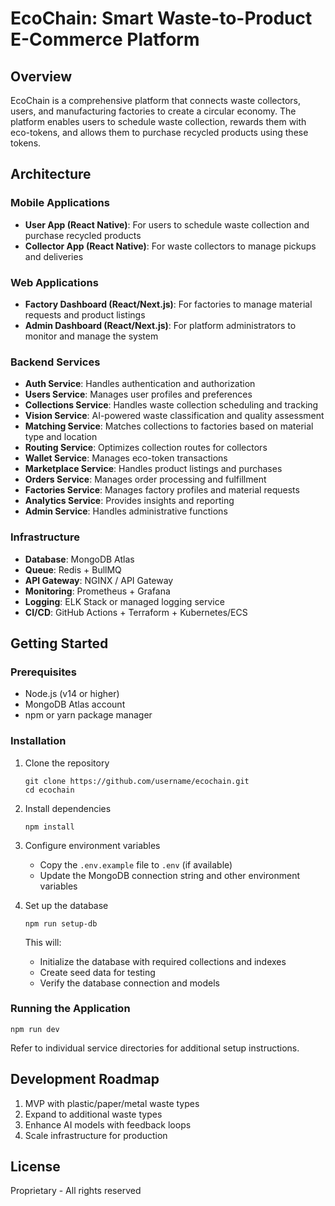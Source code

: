 # EcoChain: Smart Waste-to-Product E-Commerce Platform

## Overview
EcoChain is a comprehensive platform that connects waste collectors, users, and manufacturing factories to create a circular economy. The platform enables users to schedule waste collection, rewards them with eco-tokens, and allows them to purchase recycled products using these tokens.

## Architecture

### Mobile Applications
- **User App (React Native)**: For users to schedule waste collection and purchase recycled products
- **Collector App (React Native)**: For waste collectors to manage pickups and deliveries

### Web Applications
- **Factory Dashboard (React/Next.js)**: For factories to manage material requests and product listings
- **Admin Dashboard (React/Next.js)**: For platform administrators to monitor and manage the system

### Backend Services
- **Auth Service**: Handles authentication and authorization
- **Users Service**: Manages user profiles and preferences
- **Collections Service**: Handles waste collection scheduling and tracking
- **Vision Service**: AI-powered waste classification and quality assessment
- **Matching Service**: Matches collections to factories based on material type and location
- **Routing Service**: Optimizes collection routes for collectors
- **Wallet Service**: Manages eco-token transactions
- **Marketplace Service**: Handles product listings and purchases
- **Orders Service**: Manages order processing and fulfillment
- **Factories Service**: Manages factory profiles and material requests
- **Analytics Service**: Provides insights and reporting
- **Admin Service**: Handles administrative functions

### Infrastructure
- **Database**: MongoDB Atlas
- **Queue**: Redis + BullMQ
- **API Gateway**: NGINX / API Gateway
- **Monitoring**: Prometheus + Grafana
- **Logging**: ELK Stack or managed logging service
- **CI/CD**: GitHub Actions + Terraform + Kubernetes/ECS

## Getting Started

### Prerequisites

- Node.js (v14 or higher)
- MongoDB Atlas account
- npm or yarn package manager

### Installation

1. Clone the repository
   ```
   git clone https://github.com/username/ecochain.git
   cd ecochain
   ```

2. Install dependencies
   ```
   npm install
   ```

3. Configure environment variables
   - Copy the `.env.example` file to `.env` (if available)
   - Update the MongoDB connection string and other environment variables

4. Set up the database
   ```
   npm run setup-db
   ```
   
   This will:
   - Initialize the database with required collections and indexes
   - Create seed data for testing
   - Verify the database connection and models

### Running the Application

```
npm run dev
```

Refer to individual service directories for additional setup instructions.

## Development Roadmap

1. MVP with plastic/paper/metal waste types
2. Expand to additional waste types
3. Enhance AI models with feedback loops
4. Scale infrastructure for production

## License

Proprietary - All rights reserved